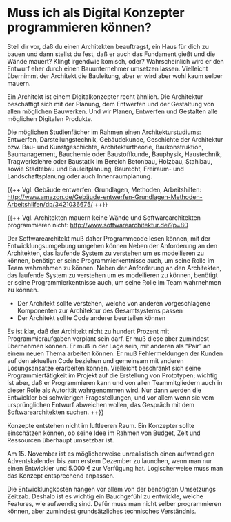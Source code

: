 # Muss ich als Digital Konzepter programmieren können?

Stell dir vor, daß du einen Architekten beauftragst, ein Haus für dich zu bauen und dann stellst du fest, daß er auch das Fundament gießt und die Wände mauert? Klingt irgendwie komisch, oder? Wahrscheinlich wird er den Entwurf eher durch einen Bauunternehmer umsetzen lassen.  Vielleicht übernimmt der Architekt die Bauleitung, aber er wird aber wohl kaum selber mauern.

Ein Architekt ist einem Digitalkonzepter recht ähnlich. Die Architektur beschäftigt sich mit der Planung, dem Entwerfen und der Gestaltung von allen möglichen Bauwerken. Und wir Planen, Entwerfen und Gestalten alle möglichen Digitalen Produkte.

Die möglichen Studienfächer im Rahmen einen Architekturstudiums: Entwerfen, Darstellungstechnik, Gebäudekunde, Geschichte der Architektur bzw. Bau- und Kunstgeschichte, Architekturtheorie, Baukonstruktion, Baumanagement, Bauchemie oder Baustoffkunde, Bauphysik, Haustechnik, Tragwerkslehre oder Baustatik im Bereich Betonbau, Holzbau, Stahlbau, sowie Städtebau und Bauleitplanung, Baurecht, Freiraum- und Landschaftsplanung oder auch Innenraumplanung.

{{++ Vgl. Gebäude entwerfen: Grundlagen, Methoden, Arbeitshilfen: http://www.amazon.de/Gebäude-entwerfen-Grundlagen-Methoden-Arbeitshilfen/dp/3421036675/ ++}}

{{++ Vgl. Architekten mauern keine Wände und Softwarearchitekten programmieren nicht: http://www.softwarearchitektur.de/?p=80

Der Softwarearchitekt muß daher Programmcode lesen können, mit der Entwicklungsumgebung umgehen können
Neben der Anforderung an den Architekten, das laufende System zu verstehen um es modellieren zu können, benötigt er seine Programmierkentnisse auch, um seine Rolle im Team wahrnehmen zu können.
Neben der Anforderung an den Architekten, das laufende System zu verstehen um es modellieren zu können, benötigt er seine Programmierkentnisse auch, um seine Rolle im Team wahrnehmen zu können.


- Der Architekt sollte verstehen, welche von anderen vorgeschlagene Komponenten zur Architektur des Gesamtsystems passen
- Der Architekt sollte Code anderer beurteilen können

Es ist klar, daß der Architekt nicht zu hundert Prozent mit Programmieraufgaben verplant sein darf. Er muß diese aber zumindest übernehmen können. Er muß in der Lage sein, mit anderen als “Pair” an einem neuen Thema arbeiten können. Er muß Fehlermeldungen der Kunden auf den aktuellen Code beziehen und gemeinsam mit anderen Lösungsansätze erarbeiten können. Vielleicht beschränkt sich seine Programmiertätigkeit im Projekt auf die Erstellung von Prototypen; wichtig ist aber, daß er Programmieren kann und von allen Teammitgliedern auch in dieser Rolle als Autorität wahrgenommen wird. Nur dann werden die Entwickler bei schwierigen Fragestellungen, und vor allem wenn sie vom ursprünglichen Entwurf abweichen wollen, das Gespräch mit dem Softwarearchitekten suchen. 
++}}

Konzepte entstehen nicht im luftleeren Raum. Ein Konzepter sollte einschätzen können, ob seine Idee im Rahmen von Budget, Zeit und Ressourcen überhaupt umsetzbar ist. 

Am 15. November ist es möglicherweise unrealistisch einen aufwendigen Adventskalender bis zum erstem Dezember zu launchen, wenn man nur einen Entwickler und 5.000 € zur Verfügung hat. Logischerweise muss man das Konzept entsprechend anpassen.

Die Entwicklungkosten hängen vor allem von der benötigten Umsetzungs Zeitzab. Deshalb ist es wichtig ein Bauchgefühl zu entwickle, welche Features, wie aufwendig sind. Dafür muss man nicht selber programmieren können, aber zumindest grundsätzliches technisches Verständnis.

